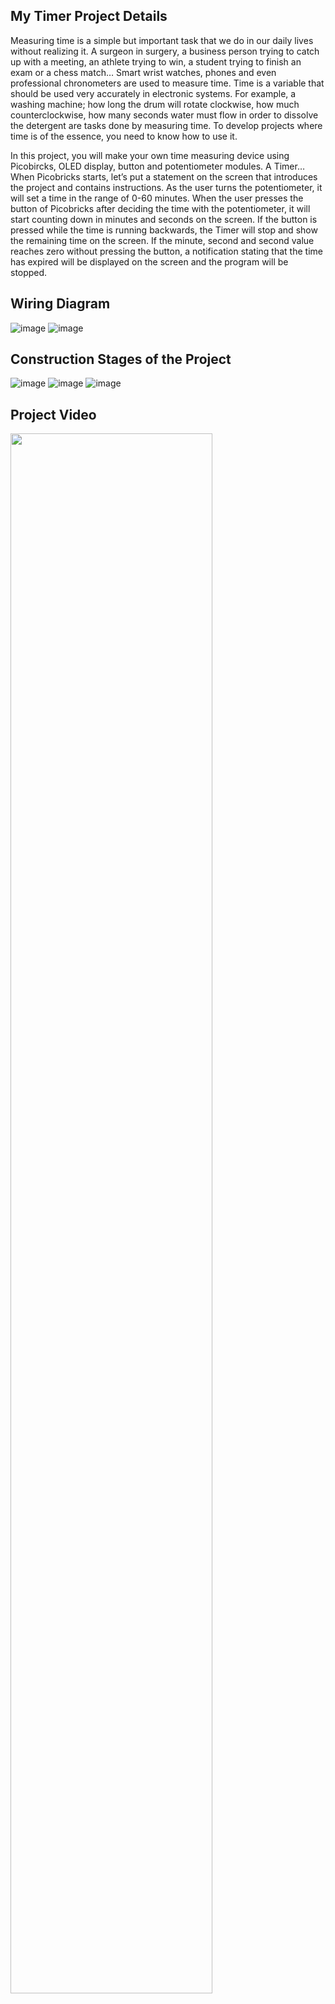 ## My Timer Project Details
Measuring time is a simple but important task that we do in our daily lives without realizing it. A surgeon in surgery, a business person trying to catch up with a meeting, an athlete trying to win, a student trying to finish an exam or a chess match… Smart wrist watches, phones and even professional chronometers are used to measure time. Time is a variable that should be used very accurately in electronic systems. For example, a washing machine; how long the drum will rotate clockwise, how much counterclockwise, how many seconds water must flow in order to dissolve the detergent are tasks done by measuring time. To develop projects where time is of the essence, you need to know how to use it. 

In this project, you will make your own time measuring device using Picobircks, OLED display, button and potentiometer modules. A Timer… When Picobricks starts, let’s put a statement on the screen that introduces the project and contains instructions. As the user turns the potentiometer, it will set a time in the range of 0-60 minutes. When the user presses the button of Picobricks after deciding the time with the potentiometer, it will start counting down in minutes and seconds on the screen. If the button is pressed while the time is running backwards, the Timer will stop and show the remaining time on the screen. If the minute, second and second value reaches zero without pressing the button, a notification stating that the time has expired will be displayed on the screen and the program will be stopped.

## Wiring Diagram

![image](https://user-images.githubusercontent.com/111511331/200262318-62be2846-e4e0-4bfe-b257-141e8da01970.png)
![image](https://user-images.githubusercontent.com/111511331/200262357-5227ebb3-a0e9-47c3-942d-2e261b602fcb.png)

## Construction Stages of the Project

![image](https://user-images.githubusercontent.com/111511331/200262608-ca3b50e5-eca1-4901-8097-010a89286aec.png)
![image](https://user-images.githubusercontent.com/111511331/200262655-8507909d-1be6-4e37-b352-f78a700da358.png)
![image](https://user-images.githubusercontent.com/111511331/200262691-c64d83f3-a62c-4589-8d4a-146f1777f1a0.png)

 
## Project Video




[<img src="https://i.ytimg.com/vi/2pn-0tZ_USs/maxresdefault.jpg" width="80%">](https://www.youtube.com/watch?v=2pn-0tZ_USs  "Now in Android: 55")
